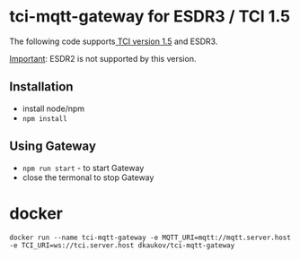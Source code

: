 # tci-mqtt-gateway for ESDR3 / TCI 1.5

The following code supports[ TCI version 1.5](https://github.com/maksimus1210/TCI) and ESDR3. 

<u>Important</u>: ESDR2 is not supported by this version. 

## Installation
* install node/npm
* `npm install`

## Using Gateway
* `npm run start` - to start Gateway
*  close the termonal to stop Gateway

# docker
`docker run --name tci-mqtt-gateway -e MQTT_URI=mqtt://mqtt.server.host -e TCI_URI=ws://tci.server.host dkaukov/tci-mqtt-gateway`

